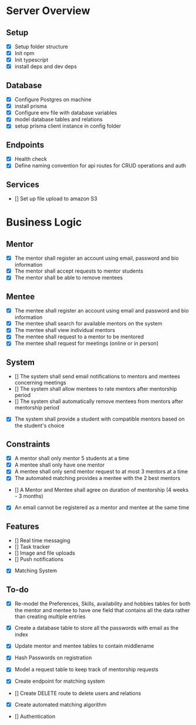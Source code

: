 # Server Overview

## Setup

- [x] Setup folder structure
- [x] Init npm
- [x] Init typescript
- [x] install deps and dev deps

## Database

- [x] Configure Postgres on machine
- [x] install prisma
- [x] Configure env file with database variables
- [x] model database tables and relations
- [x] setup prisma client instance in config folder

## Endpoints

- [x] Health check
- [x] Define naming convention for api routes for CRUD operations and auth

## Services

- [] Set up file upload to amazon S3

# Business Logic

## Mentor

- [x] The mentor shall register an account using email, password and bio information
- [x] The mentor shall accept requests to mentor students
- [x] The mentor shall be able to remove mentees

## Mentee

- [x] The mentee shall register an account using email and password and bio information
- [x] The mentee shall search for available mentors on the system
- [x] The mentee shall view individual mentors
- [x] The mentee shall request to a mentor to be mentored
- [x] The mentee shall request for meetings (online or in person)

## System

- [] The system shall send email notifications to mentors and mentees concerning meetings
- [] The system shall allow mentees to rate mentors after mentorship period
- [] The system shall automatically remove mentees from mentors after mentorship period
- [x] The system shall provide a student with compatible mentors based on the student's choice

## Constraints

- [x] A mentor shall only mentor 5 students at a time
- [x] A mentee shall only have one mentor
- [x] A mentee shall only send mentor request to at most 3 mentors at a time
- [x] The automated matching provides a mentee with the 2 best mentors
- [] A Mentor and Mentee shall agree on duration of mentorship (4 weeks - 3 months)
- [x] An email cannot be registered as a mentor and mentee at the same time

## Features

- [] Real time messaging
- [] Task tracker
- [] Image and file uploads
- [] Push notifications
- [x] Matching System

## To-do

- [x] Re-model the Preferences, Skills, availability and hobbies tables for both the mentor and mentee to have one field that contains all the data rather than creating multiple entries

- [x] Create a database table to store all the passwords with email as the index

- [x] Update mentor and mentee tables to contain middlename

- [x] Hash Passwords on registration

- [x] Model a request table to keep track of mentorship requests

- [x] Create endpoint for matching system

- [] Create DELETE route to delete users and relations

- [x] Create automated matching algorithm

- [] Authentication

